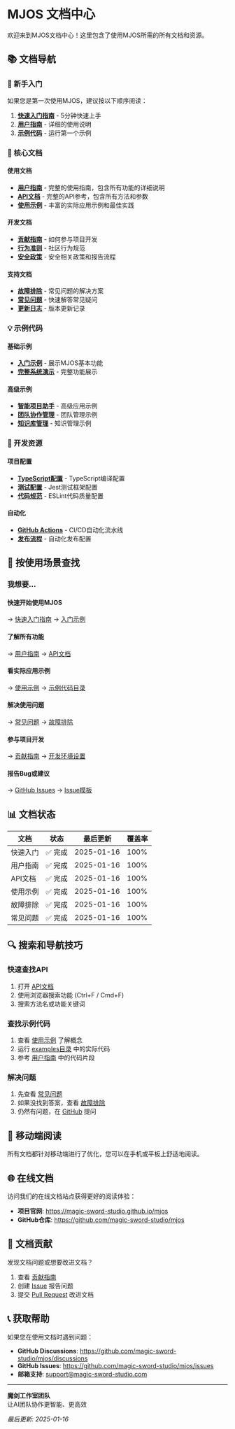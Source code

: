 # MJOS 文档中心

欢迎来到MJOS文档中心！这里包含了使用MJOS所需的所有文档和资源。

## 📚 文档导航

### 🚀 新手入门
如果您是第一次使用MJOS，建议按以下顺序阅读：

1. **[快速入门指南](./QUICKSTART.md)** - 5分钟快速上手
2. **[用户指南](./USER_GUIDE.md)** - 详细的使用说明
3. **[示例代码](../examples/getting-started.js)** - 运行第一个示例

### 📖 核心文档

#### 使用文档
- **[用户指南](./USER_GUIDE.md)** - 完整的使用指南，包含所有功能的详细说明
- **[API文档](./API.md)** - 完整的API参考，包含所有方法和参数
- **[使用示例](./EXAMPLES.md)** - 丰富的实际应用示例和最佳实践

#### 开发文档
- **[贡献指南](../CONTRIBUTING.md)** - 如何参与项目开发
- **[行为准则](../CODE_OF_CONDUCT.md)** - 社区行为规范
- **[安全政策](../SECURITY.md)** - 安全相关政策和报告流程

#### 支持文档
- **[故障排除](./TROUBLESHOOTING.md)** - 常见问题的解决方案
- **[常见问题](./FAQ.md)** - 快速解答常见疑问
- **[更新日志](../CHANGELOG.md)** - 版本更新记录

### 💡 示例代码

#### 基础示例
- **[入门示例](../examples/getting-started.js)** - 展示MJOS基本功能
- **[完整系统演示](../examples/complete-system-demo.js)** - 完整功能展示

#### 高级示例
- **[智能项目助手](../examples/intelligent-project-assistant.js)** - 高级应用示例
- **[团队协作管理](../examples/team-collaboration-manager.js)** - 团队管理示例
- **[知识库管理](../examples/knowledge-base-manager.js)** - 知识管理示例

### 🔧 开发资源

#### 项目配置
- **[TypeScript配置](../tsconfig.json)** - TypeScript编译配置
- **[测试配置](../jest.config.js)** - Jest测试框架配置
- **[代码规范](../.eslintrc.js)** - ESLint代码质量配置

#### 自动化
- **[GitHub Actions](../.github/workflows/)** - CI/CD自动化流水线
- **[发布流程](../.github/workflows/release.yml)** - 自动化发布配置

## 🎯 按使用场景查找

### 我想要...

#### 快速开始使用MJOS
→ [快速入门指南](./QUICKSTART.md) → [入门示例](../examples/getting-started.js)

#### 了解所有功能
→ [用户指南](./USER_GUIDE.md) → [API文档](./API.md)

#### 看实际应用示例
→ [使用示例](./EXAMPLES.md) → [示例代码目录](../examples/)

#### 解决使用问题
→ [常见问题](./FAQ.md) → [故障排除](./TROUBLESHOOTING.md)

#### 参与项目开发
→ [贡献指南](../CONTRIBUTING.md) → [开发环境设置](../CONTRIBUTING.md#开发环境设置)

#### 报告Bug或建议
→ [GitHub Issues](https://github.com/magic-sword-studio/mjos/issues) → [Issue模板](../.github/ISSUE_TEMPLATE/)

## 📊 文档状态

| 文档 | 状态 | 最后更新 | 覆盖率 |
|------|------|----------|--------|
| 快速入门 | ✅ 完成 | 2025-01-16 | 100% |
| 用户指南 | ✅ 完成 | 2025-01-16 | 100% |
| API文档 | ✅ 完成 | 2025-01-16 | 100% |
| 使用示例 | ✅ 完成 | 2025-01-16 | 100% |
| 故障排除 | ✅ 完成 | 2025-01-16 | 100% |
| 常见问题 | ✅ 完成 | 2025-01-16 | 100% |

## 🔍 搜索和导航技巧

### 快速查找API
1. 打开 [API文档](./API.md)
2. 使用浏览器搜索功能 (Ctrl+F / Cmd+F)
3. 搜索方法名或功能关键词

### 查找示例代码
1. 查看 [使用示例](./EXAMPLES.md) 了解概念
2. 运行 [examples目录](../examples/) 中的实际代码
3. 参考 [用户指南](./USER_GUIDE.md) 中的代码片段

### 解决问题
1. 先查看 [常见问题](./FAQ.md)
2. 如果没找到答案，查看 [故障排除](./TROUBLESHOOTING.md)
3. 仍然有问题，在 [GitHub](https://github.com/magic-sword-studio/mjos/issues) 提问

## 📱 移动端阅读

所有文档都针对移动端进行了优化，您可以在手机或平板上舒适地阅读。

## 🌐 在线文档

访问我们的在线文档站点获得更好的阅读体验：
- **项目官网**: https://magic-sword-studio.github.io/mjos
- **GitHub仓库**: https://github.com/magic-sword-studio/mjos

## 📝 文档贡献

发现文档问题或想要改进文档？

1. 查看 [贡献指南](../CONTRIBUTING.md)
2. 创建 [Issue](https://github.com/magic-sword-studio/mjos/issues) 报告问题
3. 提交 [Pull Request](https://github.com/magic-sword-studio/mjos/pulls) 改进文档

## 📞 获取帮助

如果您在使用文档时遇到问题：

- **GitHub Discussions**: https://github.com/magic-sword-studio/mjos/discussions
- **GitHub Issues**: https://github.com/magic-sword-studio/mjos/issues
- **邮箱支持**: support@magic-sword-studio.com

---

**魔剑工作室团队**  
让AI团队协作更智能、更高效

*最后更新: 2025-01-16*
